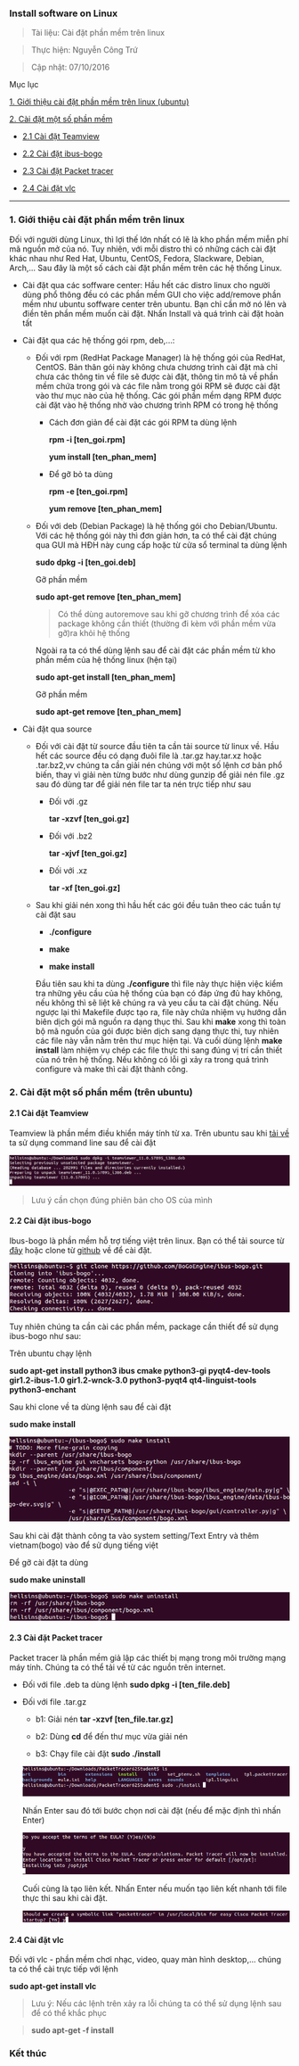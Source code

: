 
### Install software on Linux

> Tài liệu: Cài đặt phần mềm trên linux

> Thực hiện: Nguyễn Công Trứ

> Cập nhật: 07/10/2016

Mục lục

[1. Giới thiệu cài đặt phần mềm trên linux (ubuntu)](#GioiThieu)

[2. Cài đặt một số phần mềm](#CaiDat)

- [2.1 Cài đặt Teamview](#Teamview)

- [2.2 Cài đặt ibus-bogo](#Ibus)

- [2.3 Cài đặt Packet tracer](#CPT)

- [2.4 Cài đặt vlc](#VLC)

---

<a name="GioiThieu"></a>
### 1. Giới thiệu cài đặt phần mềm trên linux

Đối với người dùng Linux, thì lợi thế lớn nhất có lẽ là kho phần mềm miễn phí mã nguồn mở của nó. Tuy nhiên, với mỗi distro thì có những cách cài đặt khác nhau như Red Hat, Ubuntu, CentOS, Fedora, Slackware, Debian, Arch,... Sau đây là một số cách cài đặt phần mềm trên các hệ thống Linux.

- Cài đặt qua các soffware center: Hầu hết các distro linux cho người dùng phổ thông đều có các phần mềm GUI cho việc add/remove phần mềm như ubuntu soffware center trên ubuntu. Bạn chỉ cần mở nó lên và điền tên phần mềm muốn cài đặt. Nhấn Install và quá trình cài đặt hoàn tất

- Cài đặt qua các hệ thống gói rpm, deb,...: 

	+ Đối với rpm (RedHat Package Manager) là hệ thống gói của RedHat, CentOS. Bản thân gói này không chưa chương trình cài đặt mà chỉ chưa các thông tin về file sẽ được cài đặt, thông tin mô tả về phần mềm chứa trong gói và các file nằm trong gói RPM sẽ được cài đặt vào thư mục nào của hệ thống. Các gói phần mềm dạng RPM được cài đặt vào hệ thống nhờ vào chương trình RPM có trong hệ thống

		- Cách đơn giản để cài đặt các gói RPM ta dùng lệnh

		   __rpm -i [ten_goi.rpm]__

		   __yum install [ten_phan_mem]__

		- Để gỡ bỏ ta dùng

		   __rpm -e [ten_goi.rpm]__	

		    __yum remove [ten_phan_mem]__

	+ Đối với deb (Debian Package) là hệ thống gói cho Debian/Ubuntu. Với các hệ thống gói này thì đơn giản hơn, ta có thể cài đặt chúng qua GUI mà HĐH này cung cấp hoặc từ cửa sổ terminal ta dùng lệnh

		__sudo dpkg -i [ten_goi.deb]__

		Gỡ phần mềm

		__sudo apt-get remove [ten_phan_mem]__

		> Có thể dùng autoremove sau khi gỡ chương trình để xóa các package không cần thiết (thường đi kèm với phần mềm vừa gỡ)ra khỏi hệ thống

		Ngoài ra ta có thể dùng lệnh sau để cài đặt các phần mềm từ kho phần mềm của hệ thống linux (hện tại)

		__sudo apt-get install [ten_phan_mem]__

		Gỡ phần mềm

		__sudo apt-get remove [ten_phan_mem]__

- Cài đặt qua source

	+ Đối với cài đặt từ source đầu tiên ta cần tải source từ linux về. Hầu hết các source đều có dạng đuôi file là .tar.gz hay.tar.xz hoặc .tar.bz2,vv chúng ta cần giải nén chúng với một số lệnh cơ bản phổ biến, thay vì giải nèn từng bước như dùng gunzip để giải nén file .gz sau đó dùng tar để giải nén file tar ta nén trực tiếp như sau

		- Đối với .gz

	   		__tar -xzvf [ten_goi.gz]__

		- Đối với .bz2

	   		__tar -xjvf [ten_goi.gz]__

		- Đối với .xz
	  	
	  		__tar -xf [ten_goi.gz]__

	+ Sau khi giải nén xong thì hầu hết các gói đều tuân theo các tuần tự cài đặt sau
		
		- __./configure__

		- __make__
		
		- __make install__
		
		Đầu tiên sau khi ta dùng __./configure__ thì file này thực hiện việc kiểm tra những yêu cầu của hệ thống của bạn có đáp ứng đủ hay không, nếu không thì sẽ liệt kê chúng ra và yeu cầu ta cài đặt chúng. Nếu ngược lại thì Makefile được tạo ra, file này chứa nhiệm vụ hướng dẫn biên dịch gói mã nguồn ra dạng thục thi. Sau khi __make__ xong thì toàn bộ mã nguồn của gói được biên dịch sang dạng thực thi, tuy nhiên các file này vẫn nằm trên thư mục hiện tại. Và cuối dùng lệnh __make install__ làm nhiệm vụ chép các file thực thi sang đúng vị trí cần thiết của nó trên hệ thống. Nếu không có lỗi gì xảy ra trong quá trình configure và make thì cài đặt thành công.

<a name="CaiDat"></a>
### 2. Cài đặt một số phần mềm (trên ubuntu)

<a name="Teamview"></a>
#### 2.1 Cài đặt Teamview

Teamview là phần mềm điều khiển máy tính từ xa. Trên ubuntu sau khi [tải về](https://www.teamviewer.com/vi/download/linux/) ta sử dụng command line sau để cài đặt

![](https://github.com/ctnguyenvn/sysadmin_level1/blob/master/Task06_Install_software_on_Linux/img/teamview1.png)

> Lưu ý cần chọn đúng phiên bản cho OS của mình

<a name="Ibus"></a>
#### 2.2 Cài đặt ibus-bogo

Ibus-bogo là phần mềm hỗ trợ tiếng việt trên linux. Bạn có thể tải source từ [đây](https://github.com/BoGoEngine/ibus-bogo-python/releases/download/v0.4.0/ibus-bogo_0.4.0.tar.gz) hoặc clone từ [github](https://github.com/BoGoEngine/ibus-bogo.git) về để cài đặt.

![](https://github.com/ctnguyenvn/sysadmin_level1/blob/master/Task06_Install_software_on_Linux/img/ibus1.png)

Tuy nhiên chúng ta cần cài các phần mềm, package cần thiết để sử dụng ibus-bogo như sau:

Trên ubuntu chạy lệnh

__sudo apt-get install python3 ibus cmake python3-gi pyqt4-dev-tools gir1.2-ibus-1.0 gir1.2-wnck-3.0 python3-pyqt4 qt4-linguist-tools  python3-enchant__

Sau khi clone về ta dùng lệnh sau để cài đặt

__sudo make install__

![](https://github.com/ctnguyenvn/sysadmin_level1/blob/master/Task06_Install_software_on_Linux/img/ibus2.png)

Sau khi cài đặt thành công ta vào system setting/Text Entry và thêm vietnam(bogo) vào để sử dụng tiếng việt

Để gỡ cài đặt ta dùng

__sudo make uninstall__

![](https://github.com/ctnguyenvn/sysadmin_level1/blob/master/Task06_Install_software_on_Linux/img/ibus3.png)

<a name="CPT"></a>
#### 2.3 Cài đặt Packet tracer

Packet tracer là phần mềm giả lập các thiết bị mạng trong môi trường mạng máy tính. Chúng ta có thể tải về từ các nguồn trên internet.

- Đối với file .deb ta dùng lệnh
__sudo dpkg -i [ten_file.deb]__

+ Đối với file .tar.gz
	+ b1: Giải nén
	__tar -xzvf [ten_file.tar.gz]__

	+ b2: Dùng __cd__ để đến thư mục vừa giải nén

	+ b3: Chạy file cài đặt
	__sudo ./install__

	![](https://github.com/ctnguyenvn/sysadmin_level1/blob/master/Task06_Install_software_on_Linux/img/CPT1.png)

	Nhấn Enter sau đó tới bước chọn nơi cài đặt (nếu để mặc định thì nhấn Enter)

	![](https://github.com/ctnguyenvn/sysadmin_level1/blob/master/Task06_Install_software_on_Linux/img/CPT2.png)

	Cuối cùng là tạo liên kết. Nhấn Enter nếu muốn tạo liên kết nhanh tới file thực thi sau khi cài đặt.
	
	![](https://github.com/ctnguyenvn/sysadmin_level1/blob/master/Task06_Install_software_on_Linux/img/CPT3.png)

<a name="VLC"></a>
#### 2.4 Cài đặt vlc

Đối với vlc - phần mềm chơi nhạc, video, quay màn hình desktop,... chúng ta có thể cài trực tiếp với lệnh

__sudo apt-get install vlc__

> Lưu ý: Nếu các lệnh trên xảy ra lỗi chúng ta có thể sử dụng lệnh sau để có thể khắc phục

>__sudo apt-get -f install__

### Kết thúc
